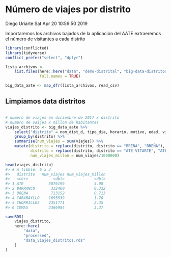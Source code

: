 Número de viajes por distrito
================
Diego Uriarte
Sat Apr 20 10:59:50 2019

Importaremos los archivos bajados de la aplicación del AATE extraeremos
el número de visitantes a cada distrito

``` r
library(conflicted)
library(tidyverse)
conflict_prefer("select", "dplyr")
```

``` r
lista_archivos <-
    list.files(here::here("data", "demo-distrital", "big-data-distritos"),
               full.names = TRUE)

big_data_aate <- map_dfr(lista_archivos, read_csv)
```

## Limpiamos data distritos

``` r

# numero de viajes en diciembre de 2017 x distrito
# numero de vaijes x millon de habitantes
viajes_distrito <- big_data_aate %>% 
    select("distrito" = nom_dist_d, tipo_dia, horario, motivo, edad, viajes) %>% 
    group_by(distrito) %>% 
    summarise(num_viajes = sum(viajes)) %>% 
    mutate(distrito = replace(distrito, distrito == "BRENA", "BREÑA"),
           distrito = replace(distrito, distrito == "ATE VITARTE", "ATE"),
           num_viajes_millon = num_viajes/1000000)

head(viajes_distrito)
#> # A tibble: 6 x 3
#>   distrito   num_viajes num_viajes_millon
#>   <chr>           <dbl>             <dbl>
#> 1 ATE           5076199             5.08 
#> 2 BARRANCO       332460             0.332
#> 3 BREÑA          713152             0.713
#> 4 CARABAYLLO    1695539             1.70 
#> 5 CHORRILLOS    2351771             2.35 
#> 6 COMAS         3366984             3.37

saveRDS(
    viajes_distrito,
    here::here(
        "data",
        "processed",
        "data_viajes_distritos.rds"
    )
)
```

